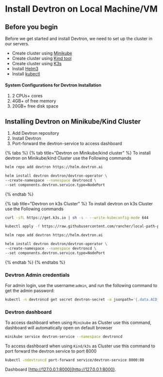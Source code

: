 # Install Devtron on Local Machine/VM

## Before you begin
Before we get started and install Devtron, we need to set up the cluster in our servers.
 * Create cluster using [Minikube](https://minikube.sigs.k8s.io/docs/start/)
 * Create cluster using [Kind tool](https://kind.sigs.k8s.io/docs/user/quick-start/)
 * Create cluster using [K3s](https://rancher.com/docs/k3s/latest/en/installation/)
 * Install [Helm3](https://helm.sh/docs/intro/install/)
 * Install [kubectl](https://kubernetes.io/docs/tasks/tools/)
#### System Configurations for Devtron Installation
1. 2 CPUs+ cores
2. 4GB+ of free memory
3. 20GB+ free disk space

## Installing Devtron on Minikube/Kind Cluster
1. Add Devtron repository
2. Install Devtron 
3. Port-forward the devtron-service to access dashboard

{% tabs %}
{% tab title="Devtron on Minikube/kind cluster" %}
 To install devtron on Minikube/kind Cluster use the Following commands
```bash
helm repo add devtron https://helm.devtron.ai

helm install devtron devtron/devtron-operator \
--create-namespace --namespace devtroncd \
--set components.devtron.service.type=NodePort

```

{% endtab %}

{% tab title="Devtron on k3s Cluster" %}
To install devtron on k3s Cluster use the Following commands
```bash
curl -sfL https://get.k3s.io | sh -s - --write-kubeconfig-mode 644

kubectl apply -f https://raw.githubusercontent.com/rancher/local-path-provisioner/master/deploy/local-path-storage.yaml

helm repo add devtron https://helm.devtron.ai

helm install devtron devtron/devtron-operator \
--create-namespace --namespace devtroncd \
--set components.devtron.service.type=NodePort

```

{% endtab %}
{% endtabs %}
 

### Devtron Admin credentials

For admin login, use the username:`admin`, and run the following command to get the admin password:

```bash
kubectl -n devtroncd get secret devtron-secret -o jsonpath='{.data.ACD_PASSWORD}' | base64 -d
```

### Devtron dashboard

To access dashboard when using ``Minikube`` as Cluster use this command, dashboard will automatically open on default browser

```bash
minikube service devtron-service --namespace devtroncd
```

To access dashboard when using ``Kind/k3s`` as Cluster use this command to port forward the devtron service to port 8000  
```bash
kubectl -ndevtroncd port-forward service/devtron-service 8000:80
```
Dashboard [http://127.0.0.1:8000](http://127.0.0.1:8000).